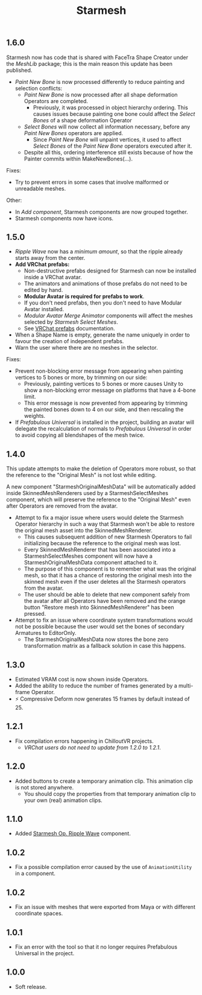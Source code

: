 ﻿---
title: Starmesh
---

## 1.6.0

Starmesh now has code that is shared with FaceTra Shape Creator under the *MeshLib* package; this is the main reason this update has been published.

- *Paint New Bone* is now processed differently to reduce painting and selection conflicts:
  - *Paint New Bone* is now processed after all shape deformation Operators are completed.
    - Previously, it was processed in object hierarchy ordering. This causes issues because painting one bone could affect the *Select Bones* of a shape deformation Operator
  - *Select Bones* will now collect all information necessary, before any *Paint New Bones* operators are applied.
    - Since *Paint New Bone* will unpaint vertices, it used to affect *Select Bones* of the *Paint New Bone* operators executed after it.
  - Despite all this, ordering interference still exists because of how the Painter commits within MakeNewBones(...).

Fixes:

- Try to prevent errors in some cases that involve malformed or unreadable meshes.

Other:

- In *Add component*, Starmesh components are now grouped together.
- Starmesh components now have icons.

## 1.5.0

- *Ripple Wave* now has a *minimum amount*, so that the ripple already starts away from the center. 
- **Add VRChat prefabs:**
  - Non-destructive prefabs designed for Starmesh can now be installed inside a VRChat avatar.
  - The animators and animations of those prefabs do not need to be edited by hand.
  - **Modular Avatar is required for prefabs to work**.
  - If you don't need prefabs, then you don't need to have Modular Avatar installed.
  - *Modular Avatar Merge Animator* components will affect the meshes selected by *Starmesh Select Meshes*.
  - See [VRChat prefabs](/docs/products/starmesh/prefabs/vrc) documentation.
- When a Shape Name is empty, generate the name uniquely in order to favour the creation of independent prefabs.
- Warn the user where there are no meshes in the selector.

Fixes:

- Prevent non-blocking error message from appearing when painting vertices to 5 bones or more, by trimming on our side:
  - Previously, painting vertices to 5 bones or more causes Unity to show a non-blocking error message on platforms that have a 4-bone limit.
  - This error message is now prevented from appearing by trimming the painted bones down to 4 on our side, and then rescaling the weights.
- If *Prefabulous Universal* is installed in the project, building an avatar will delegate the recalculation of normals to *Prefabulous Universal* in order to avoid copying all blendshapes of the mesh twice.

## 1.4.0

This update attempts to make the deletion of Operators more robust, so that the reference to the "Original Mesh" is not lost while editing.

A new component "StarmeshOriginalMeshData" will be automatically added inside SkinnedMeshRenderers used by a StarmeshSelectMeshes component, which will preserve the reference to the "Original Mesh" even after Operators are removed from the avatar.

- Attempt to fix a major issue where users would delete the Starmesh Operator hierarchy in such a way that Starmesh won't be able to restore the original mesh asset into the SkinnedMeshRenderer.
  - This causes subsequent addition of new Starmesh Operators to fail initializing because the reference to the original mesh was lost.
  - Every SkinnedMeshRenderer that has been associated into a StarmeshSelectMeshes component will now have a StarmeshOriginalMeshData component attached to it.
  - The purpose of this component is to remember what was the original mesh, so that it has a chance of restoring the original mesh into the skinned mesh even if the user deletes all the Starmesh operators from the avatar.
  - The user should be able to delete that new component safely from the avatar after all Operators have been removed and the orange button "Restore mesh into SkinnedMeshRenderer" has been pressed.
- Attempt to fix an issue where coordinate system transformations would not be possible because the user would set the bones of secondary Armatures to EditorOnly.
  - The StarmeshOriginalMeshData now stores the bone zero transformation matrix as a fallback solution in case this happens.

## 1.3.0

- Estimated VRAM cost is now shown inside Operators.
- Added the ability to reduce the number of frames generated by a multi-frame Operator.
- ⚡ Compressive Deform now generates 15 frames by default instead of 25.

## 1.2.1

- Fix compilation errors happening in ChilloutVR projects.
  - *VRChat users do not need to update from 1.2.0 to 1.2.1*.

## 1.2.0

- Added buttons to create a temporary animation clip. This animation clip is not stored anywhere.
  - You should copy the properties from that temporary animation clip to your own (real) animation clips.

## 1.1.0

- Added [Starmesh Op. Ripple Wave](/docs/products/starmesh/operators/ripple-wave) component.

## 1.0.2

- Fix a possible compilation error caused by the use of `AnimationUtility` in a component.

## 1.0.2

- Fix an issue with meshes that were exported from Maya or with different coordinate spaces.

## 1.0.1

- Fix an error with the tool so that it no longer requires Prefabulous Universal in the project.

## 1.0.0

- Soft release.
